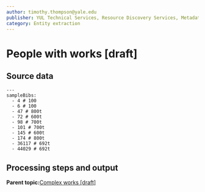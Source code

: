 ```yaml
---
author: timothy.thompson@yale.edu
publisher: YUL Technical Services, Resource Discovery Services, Metadata Services Unit
category: Entity extraction
---
```


# People with works \[draft\]

## Source data

```
---
sampleBibs:  
  - 4 # 100
  - 6 # 100
  - 47 # 800t
  - 72 # 600t
  - 98 # 700t
  - 101 # 700t
  - 145 # 600t
  - 174 # 800t
  - 36117 # 692t
  - 44029 # 692t
```

## Processing steps and output

**Parent topic:**[Complex works \[draft\]](../../tasks/concepts/name_title_entries.md)

